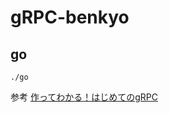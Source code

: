 # gRPC-benkyo

go
---
`./go`

参考 [作ってわかる！はじめてのgRPC](https://zenn.dev/hsaki/books/golang-grpc-starting)